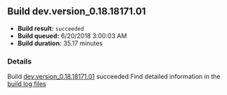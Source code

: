## Build dev.version_0.18.18171.01
- **Build result:** `succeeded`
- **Build queued:** 6/20/2018 3:00:03 AM
- **Build duration:** 35.17 minutes
### Details
Build [dev.version_0.18.18171.01](https://winappstudio.visualstudio.com/web/build.aspx?pcguid=a4ef43be-68ce-4195-a619-079b4d9834c2&builduri=vstfs%3a%2f%2f%2fBuild%2fBuild%2f25899) succeeded
Find detailed information in the [build log files](https://uwpctdiags.blob.core.windows.net/buildlogs/dev.version_0.18.18171.01_logs.zip)
